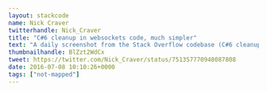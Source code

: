 ```yaml
---
layout: stackcode
name: Nick Craver
twitterhandle: Nick_Craver
title: "C#6 cleanup in websockets code, much simpler"
text: "A daily screenshot from the Stack Overflow codebase (C#6 cleanup in websockets code, much simpler). "
thumbnailhandle: BlZzt2WdCx
tweet: https://twitter.com/Nick_Craver/status/751357770948087808
date: 2016-07-08 10:10:26+0000
tags: ["not-mapped"]
---
```

